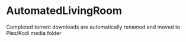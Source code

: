 # AutomatedLivingRoom
Completed torrent downloads are automatically renamed and moved to Plex/Kodi media folder
